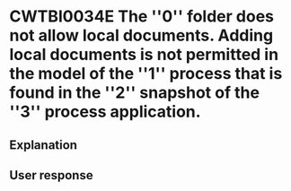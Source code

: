 # CWTBI0034E The ''0'' folder does not allow local documents. Adding local documents is not permitted in the model of the ''1'' process that is found in the ''2'' snapshot of the ''3'' process application.

## Explanation

## User response